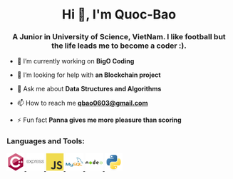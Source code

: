 <h1 align="center">Hi 👋, I'm Quoc-Bao</h1>
<h3 align="center">A Junior in University of Science, VietNam. I like football but the life leads me to become a coder :).</h3>

- 🔭 I’m currently working on **BigO Coding**

<!--- 👯 I’m looking to collaborate on **an Blockchain project**-->

- 🤝 I’m looking for help with **an Blockchain project**

- 💬 Ask me about **Data Structures and Algorithms**

- 📫 How to reach me **qbao0603@gmail.com**

- ⚡ Fun fact **Panna gives me more pleasure than scoring**


<h3 align="left">Languages and Tools:</h3>
<p align="left"> <a href="https://www.w3schools.com/cpp/" target="_blank"> <img src="https://raw.githubusercontent.com/devicons/devicon/master/icons/cplusplus/cplusplus-original.svg" alt="cplusplus" width="40" height="40"/> </a> <a href="https://expressjs.com" target="_blank"> <img src="https://raw.githubusercontent.com/devicons/devicon/master/icons/express/express-original-wordmark.svg" alt="express" width="40" height="40"/> </a> <a href="https://developer.mozilla.org/en-US/docs/Web/JavaScript" target="_blank"> <img src="https://raw.githubusercontent.com/devicons/devicon/master/icons/javascript/javascript-original.svg" alt="javascript" width="40" height="40"/> </a> <a href="https://www.mysql.com/" target="_blank"> <img src="https://raw.githubusercontent.com/devicons/devicon/master/icons/mysql/mysql-original-wordmark.svg" alt="mysql" width="40" height="40"/> </a> <a href="https://nodejs.org" target="_blank"> <img src="https://raw.githubusercontent.com/devicons/devicon/master/icons/nodejs/nodejs-original-wordmark.svg" alt="nodejs" width="40" height="40"/> </a> <a href="https://www.python.org" target="_blank"> <img src="https://raw.githubusercontent.com/devicons/devicon/master/icons/python/python-original.svg" alt="python" width="40" height="40"/> </a> </p>

